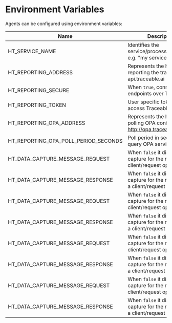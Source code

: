[//]: # (Code generated by hypertrace/agent-config/tools/env-vars-generator. DO NOT EDIT.)


# Environment Variables

Agents can be configured using environment variables:

| Name | Description |
|------|-------------|
| HT_SERVICE_NAME | Identifies the service/process running e.g. "my service" |
| HT_REPORTING_ADDRESS | Represents the host for reporting the traces e.g. api.traceable.ai |
| HT_REPORTING_SECURE | When `true`, connects to endpoints over TLS. |
| HT_REPORTING_TOKEN | User specific token to access Traceable API |
| HT_REPORTING_OPA_ADDRESS | Represents the host for polling OPA config file e.g. http://opa.traceableai:8181/ |
| HT_REPORTING_OPA_POLL_PERIOD_SECONDS | Poll period in seconds to query OPA service |
| HT_DATA_CAPTURE_MESSAGE_REQUEST | When `false` it disables the capture for the request in a client/request operation |
| HT_DATA_CAPTURE_MESSAGE_RESPONSE | When `false` it disables the capture for the response in a client/request operation |
| HT_DATA_CAPTURE_MESSAGE_REQUEST | When `false` it disables the capture for the request in a client/request operation |
| HT_DATA_CAPTURE_MESSAGE_RESPONSE | When `false` it disables the capture for the response in a client/request operation |
| HT_DATA_CAPTURE_MESSAGE_REQUEST | When `false` it disables the capture for the request in a client/request operation |
| HT_DATA_CAPTURE_MESSAGE_RESPONSE | When `false` it disables the capture for the response in a client/request operation |
| HT_DATA_CAPTURE_MESSAGE_REQUEST | When `false` it disables the capture for the request in a client/request operation |
| HT_DATA_CAPTURE_MESSAGE_RESPONSE | When `false` it disables the capture for the response in a client/request operation |
